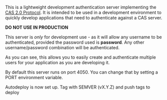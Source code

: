 This is a lightweight development authentication server implementing the [CAS 2.0 Protocol](https://apereo.github.io/cas/6.6.x/protocol/CAS-Protocol-V2-Specification.html). It is intended to be used in a development environment to quickly develop applications that need to authenticate against a CAS server.

**DO NOT USE IN PRODUCTION**

This server is *only* for development use - as it will allow any username to be authenticated, provided the password used is **password**.  Any other username/password combination will be authenticated.

As you can see, this allows you to easily create and authenticate multiple users for your application as you are developing it.  

By default this server runs on port 4050. You can change that by setting a PORT environment variable.

Autodeploy is now set up. Tag with SEMVER (vX.Y.Z) and push tags to deploy